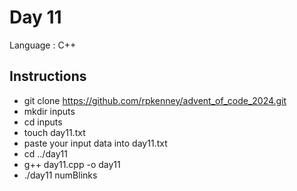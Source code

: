 # Day 11

Language : C++

## Instructions
 - git clone https://github.com/rpkenney/advent_of_code_2024.git
 - mkdir inputs
 - cd inputs
 - touch day11.txt
 - paste your input data into day11.txt
 - cd ../day11
 - g++ day11.cpp -o day11
 - ./day11 numBlinks